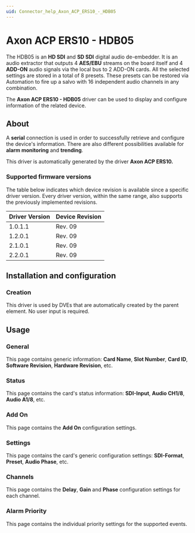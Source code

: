 ```yaml
---
uid: Connector_help_Axon_ACP_ERS10_-_HDB05
---
```


# Axon ACP ERS10 - HDB05

The HDB05 is an **HD SDI** and **SD SDI** digital audio de-embedder. It is an audio extractor that outputs 4 **AES/EBU** streams on the board itself and 4 **ADD-ON** audio signals via the local bus to 2 ADD-ON cards. All the selected settings are stored in a total of 8 presets. These presets can be restored via Automation to fire up a salvo with 16 independent audio channels in any combination.

The **Axon ACP ERS10 - HDB05** driver can be used to display and configure information of the related device.

## About

A **serial** connection is used in order to successfully retrieve and configure the device's information. There are also different possibilities available for **alarm monitoring** and **trending**.

This driver is automatically generated by the driver **Axon ACP ERS10.**

### Supported firmware versions

The table below indicates which device revision is available since a specific driver version. Every driver version, within the same range, also supports the previously implemented revisions.

| **Driver Version** | **Device Revision** |
|--------------------|---------------------|
| 1.0.1.1            | Rev. 09             |
| 1.2.0.1            | Rev. 09             |
| 2.1.0.1            | Rev. 09             |
| 2.2.0.1            | Rev. 09             |

## Installation and configuration

### Creation

This driver is used by DVEs that are automatically created by the parent element. No user input is required.

## Usage

### General

This page contains generic information: **Card Name**, **Slot Number**, **Card ID**, **Software Revision**, **Hardware Revision**, etc.

### Status

This page contains the card's status information: **SDI-Input**, **Audio CH1/8**, **Audio A1/8**, etc.

### Add On

This page contains the **Add On** configuration settings.

### Settings

This page contains the card's generic configuration settings: **SDI-Format**, **Preset**, **Audio Phase**, etc.

### Channels

This page contains the **Delay**, **Gain** and **Phase** configuration settings for each channel.

### Alarm Priority

This page contains the individual priority settings for the supported events.
